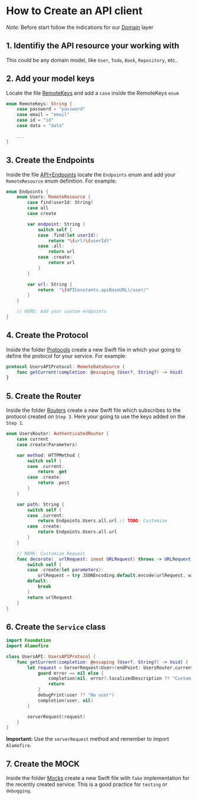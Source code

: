 # How to Create an API client

*Note:* Before start follow the indications for our [Domain](https://github.com/yellowme/base-ios/tree/master/YellowPod/YellowPod/Domain) layer

## 1. Identifiy the API resource your working with

This could be any domain model, like `User`, `Todo`, `Book`, `Repository`, etc..

## 2. Add your model keys

Locate the file [RemoteKeys](./Support/RemoteKeys.swift) and add a `case` inside the RemoteKeys `enum`

```swift
enum RemoteKeys: String {
    case password = "password"
    case email = "email"
    case id = "id"
    case data = "data"

    ...
}
```

## 3. Create the Endpoints

Inside the file [API+Endpoints](./API+Endpoints.swift) locate the `Endpoints` enum and add your `RemoteResource` enum definition. For example:

```swift
enum Endpoints {
    enum Users: RemoteResource {
        case find(userId: String)
        case all
        case create

        var endpoint: String {
            switch self {
            case .find(let userId):
                return "\(url)\(userId)"
            case .all:
                return url
            case .create:
                return url
            }
        }

        var url: String {
            return  "\(APIConstants.apiBaseURL)/user/"
        }
    }

    // HERE: Add your custom endpoints
}
```

## 4. Create the Protocol

Inside the folder [Protocols](./Protocols) create a new Swift file in which your going to define the protocol for your service. For example:

```swift
protocol UsersAPIProtocol: RemoteDataSource {
    func getCurrent(completion: @escaping (User?, String?) -> Void)
}
```

## 5. Create the Router

Inside the folder [Routers](./Routers) create a new Swift file which subscribes to the protocol created on `Step 3`. 
Here your going to use the keys added on the `Step 1`.

```swift
enum UsersRouter: AuthenticatedRouter {
    case current
    case create(Parameters)

    var method: HTTPMethod {
        switch self {
        case .current:
            return .get
        case .create:
            return .post
        }
    }

    var path: String {
        switch self {
        case .current:
            return Endpoints.Users.all.url // TODO: Customize
        case .create:
            return Endpoints.Users.all.url
        }
    }

    // MARK: Customize Request
    func decorate(_ urlRequest: inout URLRequest) throws -> URLRequest {
        switch self {
        case .create(let parameters):
            urlRequest = try JSONEncoding.default.encode(urlRequest, with: parameters)
        default:
            break
        }
        return urlRequest
    }
}
```

## 6. Create the `Service` class

```swift
import Foundation
import Alamofire

class UsersAPI: UsersAPIProtocol {
    func getCurrent(completion: @escaping (User?, String?) -> Void) {
        let request = ServerRequest<User>(endPoint: UsersRouter.current) { user, error in
            guard error == nil else {
                completion(nil, error?.localizedDescription ?? "Custom error message")
                return
            }
            debugPrint(user ?? "No user")
            completion(user, nil)
        }

        serverRequest(request)
    }
}
```

**Important:** Use the `serverRequest` method and remember to import `Alamofire`.

## 7. Create the MOCK

Inside the folder [Mocks](./Mocks) create a new Swift file with `fake` implementation for the recently created service. This is a good practice for `testing` or `debugging`.